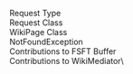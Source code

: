 Request Type \
Request Class \
WikiPage Class\
NotFoundException\
Contributions to FSFT Buffer\
Contributions to WikiMediator\